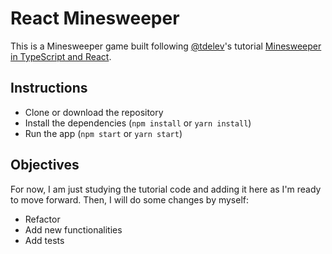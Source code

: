 # React Minesweeper

This is a Minesweeper game built following [@tdelev](https://github.com/tdelev)'s tutorial [Minesweeper in TypeScript and React](https://medium.com/@tdelev/minesweeper-in-typescript-and-react-f5f8a5d57383).

## Instructions
- Clone or download the repository
- Install the dependencies (`npm install` or `yarn install`)
- Run the app (`npm start` or `yarn start`)

## Objectives

For now, I am just studying the tutorial code and adding it here as I'm ready to move forward.
Then, I will do some changes by myself:
- Refactor
- Add new functionalities
- Add tests
